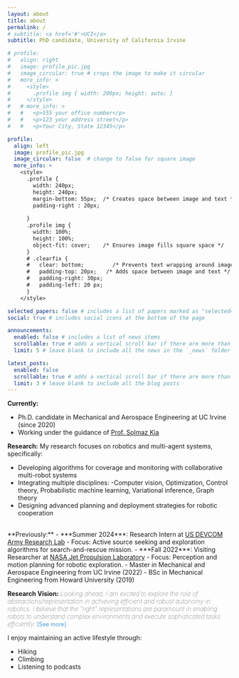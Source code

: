 ```yaml
---
layout: about
title: about
permalink: /
# subtitle: <a href='#'>UCI</a>
subtitle: PhD candidate, University of California Irvine

# profile:
#   align: right
#   image: profile_pic.jpg
#   image_circular: true # crops the image to make it circular
#   more_info: >
#     <style>
#       .profile img { width: 200px; height: auto; }
#     </style>
#   # more_info: >
#   #   <p>555 your office number</p>
#   #   <p>123 your address street</p>
#   #   <p>Your City, State 12345</p>

profile:
  align: left
  image: profile_pic.jpg
  image_circular: false  # change to false for square image
  more_info: >
    <style>
      .profile {
        width: 240px;
        height: 240px;
        margin-bottom: 55px;  /* Creates space between image and text */
        padding-right : 20px;
        
      }
      .profile img {
        width: 100%;
        height: 100%;
        object-fit: cover;    /* Ensures image fills square space */
      }
      # .clearfix {
      #   clear: bottom;         /* Prevents text wrapping around image */
      #   padding-top: 20px;   /* Adds space between image and text */
      #   padding-right: 30px;
      #   padding-left: 20 px;
      }
    </style>

selected_papers: false # includes a list of papers marked as "selected={true}"
social: true # includes social icons at the bottom of the page

announcements:
  enabled: false # includes a list of news items
  scrollable: true # adds a vertical scroll bar if there are more than 3 news items
  limit: 5 # leave blank to include all the news in the `_news` folder

latest_posts:
  enabled: false
  scrollable: true # adds a vertical scroll bar if there are more than 3 new posts items
  limit: 3 # leave blank to include all the blog posts
---
```


**Currently:**
- Ph.D. candidate in Mechanical and Aerospace Engineering at UC Irvine (since 2020)
- Working under the guidance of <a href= 'https://solmaz.eng.uci.edu/'> Prof. Solmaz Kia </a>

**Research:**
My research focuses on robotics and multi-agent systems, specifically:
- Developing algorithms for coverage and monitoring with collaborative multi-robot systems
- Integrating multiple disciplines: 
  -Computer vision, Optimization, Control theory, Probabilistic machine learning, Variational inference, Graph theory
- Designing advanced planning and deployment strategies for robotic cooperation


<br>
**Previously:**
- ***Summer 2024***: Research Intern at <a href='https://arl.devcom.army.mil/'>US DEVCOM Army Research Lab</a> 
  - Focus: Active source seeking and exploration algorithms for search-and-rescue mission.
- ***Fall 2022***: Visiting Researcher at <a href='https://www.jpl.nasa.gov/'>NASA Jet Propulsion Laboratory</a>
  - Focus: Perception and motion planning for robotic exploration.
- Master in Mechanical and Aerospace Engineering from UC Irvine (2022)
- BSc in Mechanical Engineering from Howard University (2019)



**Research Vision:** <span style="font-style: italic; font-weight: 100;">
Looking ahead, I am excited to explore the role of abstractions/representation in achieving efficient and robust autonomy in robotics. I believe that the "right" representations are paramount in enabling robots to understand complex environments and execute sophisticated tasks efficiently.
<span id="vision-more" style="display: none;">
I am particularly interested in two approaches. The first is a hierarchical architecture that involves a low-level control loop for basic movement execution (for example, moving from point A to B) and a higher-level system that operates at a slower duty cycle to break down missions into sub-goal. The second is an end-to-end learning architecture that directly maps sensor inputs to motor commands ("pixels to volts"). The hierarchical framework provides the benefit of interpretability and data efficiency, but the end-to-end framework provides more flexibility that learns complex mapping directly from data and leads to emergent behaviors that are difficult to engineer explicitly in a hierarchical system. Ultimately, I aim to and want to encourage the robotics community to develop a hybrid system that integrates structured reasoning with learned flexibility of end-to-end learning, bridging low-level perception and high-level task semantics for resilient and intelligent autonomy.
</span>
</span>
<a id="vision-toggle" onclick="toggleVision()" style="cursor: pointer; color: #4B9CD3; font-size: 0.9em;">[See more]</a>

<script>
function toggleVision() {
  var moreText = document.getElementById("vision-more");
  var toggleText = document.getElementById("vision-toggle");
  
  if (moreText.style.display === "none") {
    moreText.style.display = "inline";
    toggleText.innerHTML = "[See less]";
  } else {
    moreText.style.display = "none";
    toggleText.innerHTML = "[See more]";
  }
}
</script>

I enjoy maintaining an active lifestyle through:
- Hiking
- Climbing
- Listening to podcasts

